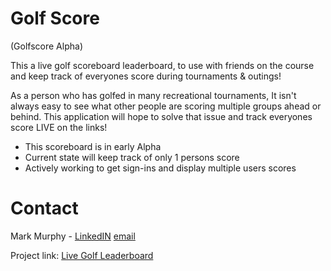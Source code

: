# Golf Score
(Golfscore Alpha)

This a live golf scoreboard leaderboard, to use with friends on the course and keep track of everyones score during tournaments & outings! 

As a person who has golfed in many recreational tournaments, It isn't always easy to see what other people are scoring multiple groups ahead or behind. This application will hope to solve that issue and track everyones score LIVE on the links! 

* This scoreboard is in early Alpha
* Current state will keep track of only 1 persons score
* Actively working to get sign-ins and display multiple users scores

# Contact

Mark Murphy - [LinkedIN](https://www.linkedin.com/in/mark-murphy-42536222b/) [email](markmurphy739@gmail.com)

Project link: [Live Golf Leaderboard](https://github.com/MarkM739/Score)

